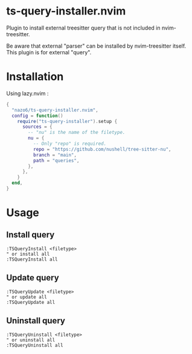 # ts-query-installer.nvim

Plugin to install external treesitter query that is not included in
nvim-treesitter.

Be aware that external "parser" can be installed by nvim-treesitter itself. This
plugin is for external "query".

# Installation

Using lazy.nvim :

```lua
{
  "nazo6/ts-query-installer.nvim",
  config = function()
    require("ts-query-installer").setup {
      sources = {
        -- "nu" is the name of the filetype.
        nu = {
          -- Only "repo" is required.
          repo = "https://github.com/nushell/tree-sitter-nu",
          branch = "main",
          path = "queries",
        },
      },
    }
  end,
}
```

# Usage

## Install query

```vim
:TSQueryInstall <filetype>
" or install all
:TSQueryInstall all
```

## Update query

```vim
:TSQueryUpdate <filetype>
" or update all
:TSQueryUpdate all
```

## Uninstall query

```vim
:TSQueryUninstall <filetype>
" or uninstall all
:TSQueryUninstall all
```
